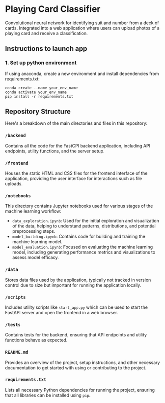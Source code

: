 # Playing Card Classifier 

Convolutional neural network for identifying suit and number from a deck of cards. Integrated into a web application where users can upload photos of a playing card and receive a classification.

## Instructions to launch app

### 1. Set up python environment

If using anaconda, create a new environment and install dependencies from requirements.txt: 

```
conda create --name your_env_name
conda activate your_env_name
pip install -r requirements.txt
```

## Repository Structure

Here's a breakdown of the main directories and files in this repository:

### `/backend`
Contains all the code for the FastCPI backend application, including API endpoints, utility functions, and the server setup.

### `/frontend`
Houses the static HTML and CSS files for the frontend interface of the application, providing the user interface for interactions such as file uploads.

### `/notebooks`
This directory contains Jupyter notebooks used for various stages of the machine learning workflow:
- `data_exploration.ipynb`: Used for the initial exploration and visualization of the data, helping to understand patterns, distributions, and potential preprocessing steps.
- `model_building.ipynb`: Contains code for building and training the machine learning model.
- `model_evaluation.ipynb`: Focused on evaluating the machine learning model, including generating performance metrics and visualizations to assess model efficacy.

### `/data`
Stores data files used by the application, typically not tracked in version control due to size but important for running the application locally.

### `/scripts`
Includes utility scripts like `start_app.py` which can be used to start the FastAPI server and open the frontend in a web browser.

### `/tests`
Contains tests for the backend, ensuring that API endpoints and utility functions behave as expected.

### `README.md`
Provides an overview of the project, setup instructions, and other necessary documentation to get started with using or contributing to the project.

### `requirements.txt`
Lists all necessary Python dependencies for running the project, ensuring that all libraries can be installed using `pip`.


